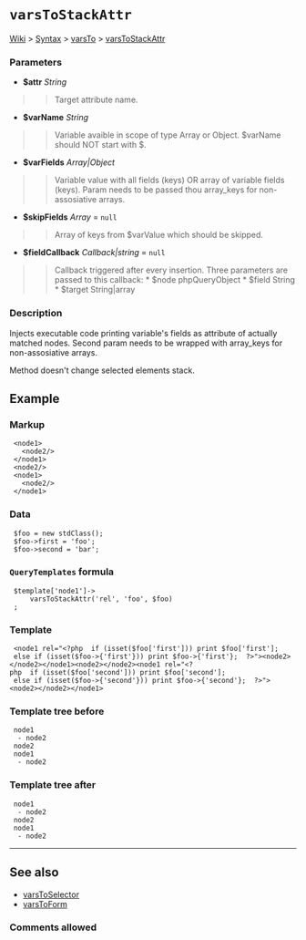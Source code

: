 # `varsToStackAttr` #
[Wiki](http://code.google.com/p/querytemplates/w/list) > [Syntax](Syntax.md) > [varsTo](varsToSyntax.md) > [varsToStackAttr](varsToStackAttrMethodPHP.md)
### Parameters ###
  * **$attr** _String_
> > Target attribute name.
  * **$varName** _String_
> > Variable avaible in scope of type Array or Object.  $varName should NOT start with $.
  * **$varFields** _Array|Object_
> > Variable value with all fields (keys) OR array of variable fields (keys).  Param needs to be passed thou array\_keys for non-assosiative arrays.
  * **$skipFields** _Array_ = `null`
> > Array of keys from $varValue which should be skipped.
  * **$fieldCallback** _Callback|string_ = `null`
> > Callback triggered after every insertion. Three parameters are passed to  this callback:
      * $node phpQueryObject
      * $field String
      * $target String|array


### Description ###
Injects executable code printing variable's fields as attribute of actually  matched nodes. Second param needs to be wrapped with array\_keys for  non-assosiative arrays.


Method doesn't change selected elements stack.


## Example ##


### Markup ###
```
 <node1>
   <node2/>
 </node1>
 <node2/>
 <node1>
   <node2/>
 </node1>

```
### Data ###
```
 $foo = new stdClass();
 $foo->first = 'foo';
 $foo->second = 'bar';

```
### `QueryTemplates` formula ###
```
 $template['node1']->
     varsToStackAttr('rel', 'foo', $foo)
 ;

```
### Template ###
```
 <node1 rel="<?php  if (isset($foo['first'])) print $foo['first'];
 else if (isset($foo->{'first'})) print $foo->{'first'};  ?>"><node2></node2></node1><node2></node2><node1 rel="<?php  if (isset($foo['second'])) print $foo['second'];
 else if (isset($foo->{'second'})) print $foo->{'second'};  ?>"><node2></node2></node1>

```
### Template tree before ###
```
 node1
  - node2
 node2
 node1
  - node2

```
### Template tree after ###
```
 node1
  - node2
 node2
 node1
  - node2

```

---


## See also ##
  * [varsToSelector](varsToSelectorMethodPHP.md)
  * [varsToForm](varsToFormMethodPHP.md)


### Comments allowed ###
